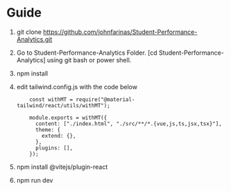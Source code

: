 # Guide

 1. git clone https://github.com/johnfarinas/Student-Performance-Analytics.git
 2. Go to Student-Performance-Analytics Folder. [cd Student-Performance-Analytics] using git bash or power shell.
 3. npm install
 4. edit tailwind.config.js with the code below

            const withMT = require("@material-tailwind/react/utils/withMT");
            
            module.exports = withMT({
              content: ["./index.html", "./src/**/*.{vue,js,ts,jsx,tsx}"],
              theme: {
                extend: {},
              },
              plugins: [],
            });

 7. npm install @vitejs/plugin-react
 8. npm run dev
 
